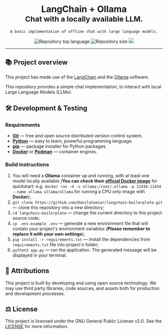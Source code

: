 <div align="center">

<h1>LangChain + Ollama<br/><sub>Chat with a locally available LLM.</sub></h1>

<pre lang="bash"><code style="white-space: pre-line">A basic implementation of offline chat with large language models.
</code></pre>

<img alt="Repository top language" src="https://img.shields.io/github/languages/top/daniloceesar/langchain-boilerplate.svg" />

<img alt="Repository size" src="https://img.shields.io/github/repo-size/daniloceesar/langchain-boilerplate.svg" />

<a href="https://github.com/DaniloCeesar/langchain-boilerplate/blob/main/LICENSE.md">
<img src="https://img.shields.io/badge/license-GNU%20GPLv2-brightgreen.svg"/>
</a>

</div>
<hr />

## 📚 Project overview

This project has made use of the [LangChain](https://github.com/langchain-ai/langchain) and the [Ollama](https://github.com/ollama/ollama) software.

This repository provides a simple chat implementation, to interact with local Large Language Models (LLMs).

## 🛠️ Development & Testing

### Requirements

- **[Git](https://git-scm.com/)** — free and open source distributed version control system.
- **[Python](https://www.python.org/)** — easy to learn, powerful programming language.
- **[pip](https://pypi.org/project/pip/)** — package installer for Python packages.
- **[Docker](https://www.docker.com/)** or **[Podman](https://podman.io/)** — container engines.

### Build instructions

1. You will need a **Ollama** container up and running, with at least one model locally available (**You can check their [official Docker image](https://hub.docker.com/r/ollama/ollama/)** for quickstart: e.g. `docker run -d -v ollama:/root/.ollama -p 11434:11434 --name ollama ollama/ollama` for running a CPU only image with **Docker**);
2. `git clone https://github.com/DaniloCeesar/langchain-boilerplate.git` — clone this repository into a new directory;
3. `cd langchain-boilerplate` — change the current directory to this project source code;
4. `cp .env.example .env` — generate a new environment file that will contain your project's environment variables (**Please remember to replace it with your own settings**);
5. `pip install -r requirements.txt` — install the dependencies from `requirements.txt` file into project's folder;
6. `python3 app.py` — run the application. The generated message will be displayed in your terminal.

## 👥 Attributions

This project is built by developing and using open source technology. We may use third party libraries, code sources, and assets both for production and development processes.

## ⚖️ License

This project is licensed under the GNU General Public License v2.0. See the [LICENSE](https://github.com/DaniloCeesar/langchain-boilerplate/blob/main/LICENSE.md) for more information.
